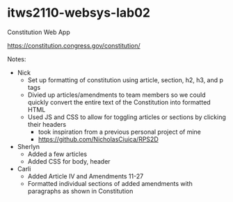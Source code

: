 # itws2110-websys-lab02

Constitution Web App

https://constitution.congress.gov/constitution/

Notes:

- Nick
  - Set up formatting of constitution using article, section, h2, h3, and p tags
  - Divied up articles/amendments to team members so we could quickly convert the entire text of the Constitution into formatted HTML
  - Used JS and CSS to allow for toggling articles or sections by clicking their headers
    - took inspiration from a previous personal project of mine
    - https://github.com/NicholasCiuica/RPS2D
- Sherlyn
  - Added a few articles
  - Added CSS for body, header
- Carli
  - Added Article IV and Amendments 11-27
  - Formatted individual sections of added amendments with paragraphs as shown in Constitution
